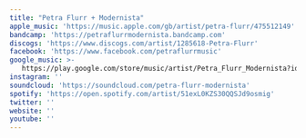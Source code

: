 ```yaml
---
title: "Petra Flurr + Modernista"
apple_music: 'https://music.apple.com/gb/artist/petra-flurr/475512149'
bandcamp: 'https://petraflurrmodernista.bandcamp.com'
discogs: 'https://www.discogs.com/artist/1285618-Petra-Flurr'
facebook: 'https://www.facebook.com/petraflurrmusic'
google_music: >-
   https://play.google.com/store/music/artist/Petra_Flurr_Modernista?id=Amqjpjkazzqpm4tuze56baxidfm
instagram: ''
soundcloud: 'https://soundcloud.com/petra-flurr-modernista'
spotify: 'https://open.spotify.com/artist/51exL0KZS30QQSJd9osmig'
twitter: ''
website: ''
youtube: ''
---
```


